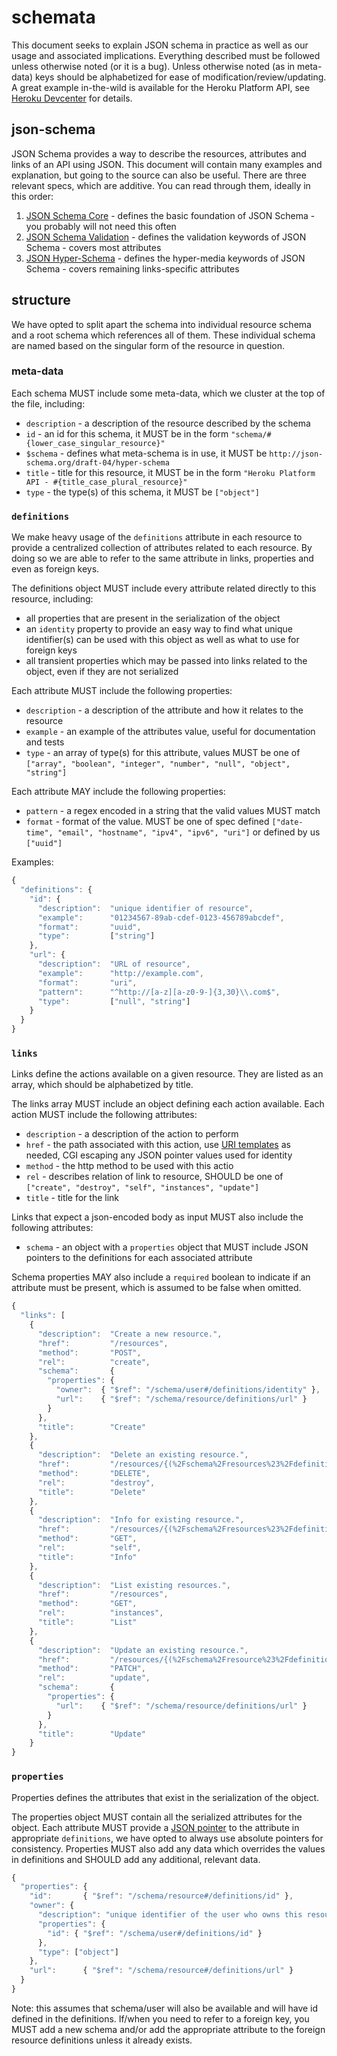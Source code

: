 # schemata
This document seeks to explain JSON schema in practice as well as our usage and associated implications. Everything described must be followed unless otherwise noted (or it is a bug). Unless otherwise noted (as in meta-data) keys should be alphabetized for ease of modification/review/updating. A great example in-the-wild is available for the Heroku Platform API, see [Heroku Devcenter](https://devcenter.heroku.com/articles/platform-api-reference#schema) for details.

## json-schema

JSON Schema provides a way to describe the resources, attributes and links of an API using JSON. This document will contain many examples and explanation, but going to the source can also be useful. There are three relevant specs, which are additive. You can read through them, ideally in this order:

1. [JSON Schema Core](http://tools.ietf.org/html/draft-zyp-json-schema-04) - defines the basic foundation of JSON Schema - you probably will not need this often
2. [JSON Schema Validation](http://tools.ietf.org/html/draft-fge-json-schema-validation-00) - defines the validation keywords of JSON Schema - covers most attributes
3. [JSON Hyper-Schema](http://tools.ietf.org/html/draft-luff-json-hyper-schema-00) - defines the hyper-media keywords of JSON Schema - covers remaining links-specific attributes

## structure

We have opted to split apart the schema into individual resource schema and a root schema which references all of them. These individual schema are named based on the singular form of the resource in question.

### meta-data

Each schema MUST include some meta-data, which we cluster at the top of the file, including:

* `description` - a description of the resource described by the schema
* `id` - an id for this schema, it MUST be in the form `"schema/#{lower_case_singular_resource}"`
* `$schema` - defines what meta-schema is in use, it MUST be `http://json-schema.org/draft-04/hyper-schema`
* `title` - title for this resource, it MUST be in the form `"Heroku Platform API - #{title_case_plural_resource}"`
* `type` - the type(s) of this schema, it MUST be `["object"]`

### `definitions`

We make heavy usage of the `definitions` attribute in each resource to provide a centralized collection of attributes related to each resource. By doing so we are able to refer to the same attribute in links, properties and even as foreign keys.

The definitions object MUST include every attribute related directly to this resource, including:

* all properties that are present in the serialization of the object
* an `identity` property to provide an easy way to find what unique identifier(s) can be used with this object as well as what to use for foreign keys
* all transient properties which may be passed into links related to the object, even if they are not serialized

Each attribute MUST include the following properties:

* `description` - a description of the attribute and how it relates to the resource
* `example` - an example of the attributes value, useful for documentation and tests
* `type` - an array of type(s) for this attribute, values MUST be one of `["array", "boolean", "integer", "number", "null", "object", "string"]`

Each attribute MAY include the following properties:

* `pattern` - a regex encoded in a string that the valid values MUST match
* `format` - format of the value. MUST be one of spec defined `["date-time", "email", "hostname", "ipv4", "ipv6", "uri"]` or defined by us `["uuid"]`

Examples:

```javascript
{
  "definitions": {
    "id": {
      "description":  "unique identifier of resource",
      "example":      "01234567-89ab-cdef-0123-456789abcdef",
      "format":       "uuid",
      "type":         ["string"]
    },
    "url": {
      "description":  "URL of resource",
      "example":      "http://example.com",
      "format":       "uri",
      "pattern":      "^http://[a-z][a-z0-9-]{3,30}\\.com$",
      "type":         ["null", "string"]
    }
  }
}
```

### `links`

Links define the actions available on a given resource. They are listed as an array, which should be alphabetized by title.

The links array MUST include an object defining each action available. Each action MUST include the following attributes:

* `description` - a description of the action to perform
* `href` - the path associated with this action, use [URI templates](http://tools.ietf.org/html/rfc6570) as needed, CGI escaping any JSON pointer values used for identity
* `method` - the http method to be used with this actio
* `rel` - describes relation of link to resource, SHOULD be one of `["create", "destroy", "self", "instances", "update"]`
* `title` - title for the link

Links that expect a json-encoded body as input MUST also include the following attributes:
* `schema` - an object with a `properties` object that MUST include JSON pointers to the definitions for each associated attribute

Schema properties MAY also include a `required` boolean to indicate if an attribute must be present, which is assumed to be false when omitted.

```javascript
{
  "links": [
    {
      "description":  "Create a new resource.",
      "href":         "/resources",
      "method":       "POST",
      "rel":          "create",
      "schema":       {
        "properties": {
          "owner":  { "$ref": "/schema/user#/definitions/identity" },
          "url":    { "$ref": "/schema/resource/definitions/url" }
        }
      },
      "title":        "Create"
    },
    {
      "description":  "Delete an existing resource.",
      "href":         "/resources/{(%2Fschema%2Fresources%23%2Fdefinitions%2Fidentity)}",
      "method":       "DELETE",
      "rel":          "destroy",
      "title":        "Delete"
    },
    {
      "description":  "Info for existing resource.",
      "href":         "/resources/{(%2Fschema%2Fresources%23%2Fdefinitions%2Fidentity)}",
      "method":       "GET",
      "rel":          "self",
      "title":        "Info"
    },
    {
      "description":  "List existing resources.",
      "href":         "/resources",
      "method":       "GET",
      "rel":          "instances",
      "title":        "List"
    },
    {
      "description":  "Update an existing resource.",
      "href":         "/resources/{(%2Fschema%2Fresource%23%2Fdefinitions%2Fidentity)}",
      "method":       "PATCH",
      "rel":          "update",
      "schema":       {
        "properties": {
          "url":    { "$ref": "/schema/resource/definitions/url" }
        }
      },
      "title":        "Update"
    }
}
```

### `properties`

Properties defines the attributes that exist in the serialization of the object.

The properties object MUST contain all the serialized attributes for the object. Each attribute MUST provide a [JSON pointer](http://tools.ietf.org/html/draft-ietf-appsawg-json-pointer-07) to the attribute in appropriate `definitions`, we have opted to always use absolute pointers for consistency. Properties MUST also add any data which overrides the values in definitions and SHOULD add any additional, relevant data.

```javascript
{
  "properties": {
    "id":       { "$ref": "/schema/resource#/definitions/id" },
    "owner": {
      "description": "unique identifier of the user who owns this resource",
      "properties": {
        "id": { "$ref": "/schema/user#/definitions/id" }
      },
      "type": ["object"]
    },
    "url":      { "$ref": "/schema/resource#/definitions/url" }
  }
}
```

Note: this assumes that schema/user will also be available and will have id defined in the definitions. If/when you need to refer to a foreign key, you MUST add a new schema and/or add the appropriate attribute to the foreign resource definitions unless it already exists.

